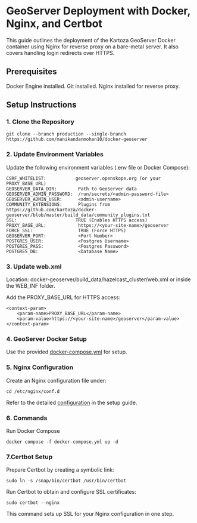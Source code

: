 # GeoServer Deployment with Docker, Nginx, and Certbot

This guide outlines the deployment of the Kartoza GeoServer Docker container using Nginx for reverse proxy on a bare-metal server. It also covers handling login redirects over HTTPS.

## Prerequisites

Docker Engine installed.
Git installed.
Nginx installed for reverse proxy.

## Setup Instructions

### 1. Clone the Repository

```
git clone --branch production --single-branch https://github.com/manikandanmohan10/docker-geoserver
```

### 2. Update Environment Variables

Update the following environment variables (.env file or Docker Compose):

```
CSRF_WHITELIST:           geoserver.openskope.org (or your PROXY_BASE_URL)
GEOSERVER_DATA_DIR:        Path to GeoServer data
GEOSERVER_ADMIN_PASSWORD:  /run/secrets/<admin-password-file>
GEOSERVER_ADMIN_USER:      <admin-username>
COMMUNITY_EXTENSIONS:      Plugins from https://github.com/kartoza/docker-geoserver/blob/master/build_data/community_plugins.txt
SSL:                      TRUE (Enables HTTPS access)
PROXY_BASE_URL:            https://<your-site-name>/geoserver
FORCE_SSL:                 TRUE (Force HTTPS)
GEOSERVER_PORT:            <Port Number>
POSTGRES_USER:             <Postgres Username>
POSTGRES_PASS:             <Postgres Password>
POSTGRES_DB:               <Database Name>
```


### 3. Update web.xml

Location: docker-geoserver/build_data/hazelcast_cluster/web.xml or inside the WEB_INF folder.

Add the PROXY_BASE_URL for HTTPS access:

```
<context-param>
    <param-name>PROXY_BASE_URL</param-name>
    <param-value>https://<your-site-name>/geoserver</param-value>
</context-param>
```


### 4. GeoServer Docker Setup

Use the provided [docker-compose.yml](https://github.com/manikandanmohan10/docker-geoserver/blob/develop/docker-compose.yml) for setup.

### 5. Nginx Configuration

Create an Nginx configuration file under:

```
cd /etc/nginx/conf.d
```

Refer to the detailed [configuration](https://github.com/manikandanmohan10/docker-geoserver/blob/develop/strategy_docs/production/setup.md) in the setup guide.

### 6. Commands
Run Docker Compose

```
docker compose -f docker-compose.yml up -d
```

### 7.Certbot Setup

Prepare Certbot by creating a symbolic link:

```
sudo ln -s /snap/bin/certbot /usr/bin/certbot
```

Run Certbot to obtain and configure SSL certificates:

```
sudo certbot --nginx
```

This command sets up SSL for your Nginx configuration in one step.


